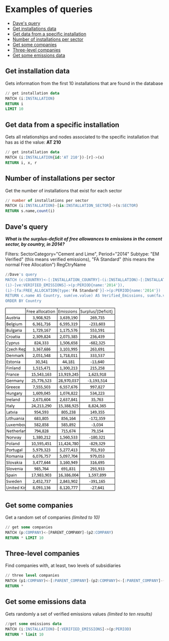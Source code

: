 # Examples of queries

* [Dave's query](#daves-query)
* [Get installations data](#get-installation-data)
* [Get data from a specific installation](#get-data-from-a-specific-installation)
* [Number of installations per sector](#number-of-installations-per-sector)
* [Get some companies](#get-some-companies)
* [Three-level companies](#three-level-companies)
* [Get some emissions data](#get-some-emissions-data)


## Get installation data

Gets information from the first 10 installations that are found in the database

``` sql
// get installation data
MATCH (i:INSTALLATION)
RETURN i
LIMIT 10
```

## Get data from a specific installation

Gets all relationships and nodes associated to the specific installation that has as id the value: **AT 210**

``` sql
// get installation data
MATCH (i:INSTALLATION{id:'AT 210'})-[r]->(x)
RETURN i, x, r
```

## Number of installations per sector

Get the number of installations that exist for each sector

``` sql
// number of installations per sector
MATCH (i:INSTALLATION)-[is:INSTALLATION_SECTOR]->(s:SECTOR)
RETURN s.name,count(i)
```

## Dave's query

_**What is the surplus-deficit of free allowances to emissions in the cement sector, by country, in 2014?**_

Filters: SectorCategory="Cement and Lime", Period="2014"
Subtype: "EM Verified" (this means verified emissions), "FA Standard" (this means the normal Free Allocation")
RegCtryName

``` sql
//Dave's query
MATCH (c:COUNTRY)<-[:INSTALLATION_COUNTRY]-(i:INSTALLATION)-[:INSTALLATION_SECTOR]->(s:SECTOR{name:'Cement and Lime'}),
(i)-[ve:VERIFIED_EMISSIONS]->(p:PERIOD{name:'2014'}),
(i)-[fa:FREE_ALLOCATION{type:'FA Standard'}]->(p:PERIOD{name:'2014'})
RETURN c.name AS Country, sum(ve.value) AS Verified_Emissions, sum(fa.value) AS Free_Allocations, sum(ve.value) - sum(fa.value) AS Surplus_Deficit
ORDER BY Country
```

![Dave's query result](/docs/images/daves_query_output.png)

## Get some companies

Get a random set of companies _(limited to 10)_

``` sql
// get some companies
MATCH (p:COMPANY)<-[PARENT_COMPANY]-(p2:COMPANY)
RETURN * LIMIT 10
```

## Three-level companies

Find companies with, at least, two levels of subsidiaries

``` sql
// three level companies
MATCH (p1:COMPANY)<-[:PARENT_COMPANY]-(p2:COMPANY)<-[:PARENT_COMPANY]-(p3:COMPANY)
RETURN *
```

## Get some emissions data

Gets randomly a set of verified emissions values  _(limited to ten results)_

``` sql
//get some emissions data
MATCH (i:INSTALLATION)-[:VERIFIED_EMISSIONS]->(p:PERIOD)
RETURN * limit 10
```
